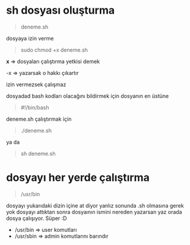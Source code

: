 # sh dosyası oluşturma

> deneme.sh

dosyaya izin verme

> sudo chmod +x deneme.sh

**x** => dosyaları çalıştırma yetkisi demek

-x => yazarsak o hakkı çıkartır

izin vermezsek çalışmaz

dosyadad bash kodları olacağını bildirmek için dosyanın en üstüne

> #!/bin/bash

deneme.sh çalıştırmak için

> ./deneme.sh

ya da

> sh deneme.sh



# dosyayı her yerde çalıştırma

> /usr/bin 

dosyayı yukarıdaki dizin içine at diyor yanlız sonunda .sh olmasına gerek yok dosyayı attıktan sonra dosyaının ismini nereden yazarsan yaz orada dosya çalışıyor. Süper :D

* /usr/bin => user komutları
* /usr/sbin => admin komutlarını barındır

